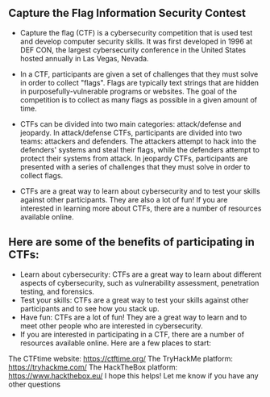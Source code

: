 ## Capture the Flag Information Security Contest
- Capture the flag (CTF) is a cybersecurity competition that is used test and develop computer security skills. It was first developed in 1996 at DEF CON, the largest cybersecurity conference in the United States hosted annually in Las Vegas, Nevada.

- In a CTF, participants are given a set of challenges that they must solve in order to collect "flags". Flags are typically text strings that are hidden in purposefully-vulnerable programs or websites. The goal of the competition is to collect as many flags as possible in a given amount of time.

- CTFs can be divided into two main categories: attack/defense and jeopardy. In attack/defense CTFs, participants are divided into two teams: attackers and defenders. The attackers attempt to hack into the defenders' systems and steal their flags, while the defenders attempt to protect their systems from attack. In jeopardy CTFs, participants are presented with a series of challenges that they must solve in order to collect flags.

- CTFs are a great way to learn about cybersecurity and to test your skills against other participants. They are also a lot of fun! If you are interested in learning more about CTFs, there are a number of resources available online.

## Here are some of the benefits of participating in CTFs:

- Learn about cybersecurity: CTFs are a great way to learn about different aspects of cybersecurity, such as vulnerability assessment, penetration testing, and forensics.
- Test your skills: CTFs are a great way to test your skills against other participants and to see how you stack up.
- Have fun: CTFs are a lot of fun! They are a great way to learn and to meet other people who are interested in cybersecurity.
- If you are interested in participating in a CTF, there are a number of resources available online. Here are a few places to start:

The CTFtime website: https://ctftime.org/
The TryHackMe platform: https://tryhackme.com/
The HackTheBox platform: https://www.hackthebox.eu/
I hope this helps! Let me know if you have any other questions
